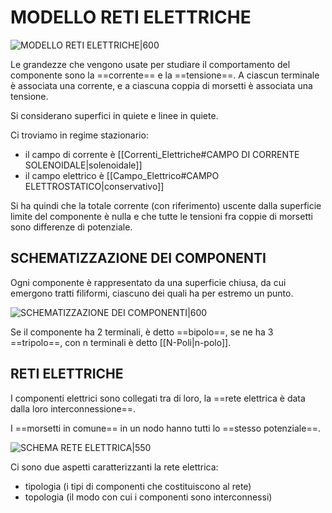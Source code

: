 # MODELLO RETI ELETTRICHE

![MODELLO RETI ELETTRICHE|600](Modello_Reti_Elettriche_1.png)

Le grandezze che vengono usate per studiare il comportamento del componente sono la ==corrente== e la ==tensione==.
A ciascun terminale è associata una corrente, e a ciascuna coppia di morsetti è associata una tensione.

Si considerano superfici in quiete e linee in quiete.

Ci troviamo in regime stazionario:
- il campo di corrente è [[Correnti_Elettriche#CAMPO DI CORRENTE SOLENOIDALE|solenoidale]]
- il campo elettrico è [[Campo_Elettrico#CAMPO ELETTROSTATICO|conservativo]]

Si ha quindi che la totale corrente (con riferimento) uscente dalla superficie limite del componente è nulla e che tutte le tensioni fra coppie di morsetti sono differenze di potenziale.

## SCHEMATIZZAZIONE DEI COMPONENTI

Ogni componente è rappresentato da una superficie chiusa, da cui emergono tratti filiformi, ciascuno dei quali ha per estremo un punto.

![SCHEMATIZZAZIONE DEI COMPONENTI|600](Modello_Reti_Elettriche_2.png)

Se il componente ha 2 terminali, è detto ==bipolo==, se ne ha 3 ==tripolo==, con n terminali è detto [[N-Poli|n-polo]].

## RETI ELETTRICHE
I componenti elettrici sono collegati tra di loro, la ==rete elettrica è data dalla loro interconnessione==.

I ==morsetti in comune== in un nodo hanno tutti lo ==stesso potenziale==.

![SCHEMA RETE ELETTRICA|550](Modello_Reti_Elettriche_3.png)

Ci sono due aspetti caratterizzanti la rete elettrica:
- tipologia (i tipi di componenti che costituiscono al rete)
- topologia (il modo con cui i componenti sono interconnessi)
